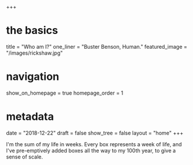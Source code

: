 +++
# the basics
title = "Who am I?"
one_liner = "Buster Benson, Human."
featured_image = "/images/rickshaw.jpg"

# navigation
show_on_homepage = true
homepage_order = 1

# metadata
date = "2018-12-22"
draft = false
show_tree = false
layout = "home"
+++

I'm the sum of my life in weeks. Every box represents a week of life, and I've pre-emptively added boxes all the way to my 100th year, to give a sense of scale.